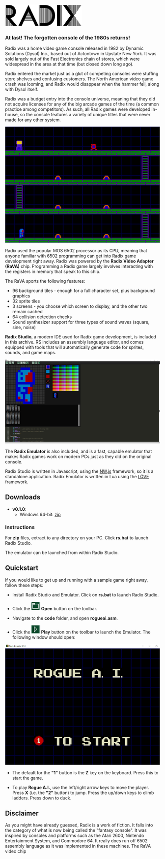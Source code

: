 ![Radix Logo](/radix.png)

### At last! The forgotten console of the 1980s returns!

Radix was a home video game console released in 1982 by Dynamic Solutions (Dysol) Inc., based out of Actontown in Upstate New York. It was sold largely out of the Fast Electronics chain of stores, which were widespread in the area at that time (but closed down long ago).

Radix entered the market just as a glut of competing consoles were stuffing store shelves and confusing customers. The North American video game crash was looming, and Radix would disappear when the hammer fell, along with Dysol itself.

Radix was a budget entry into the console universe, meaning that they did not acquire licenses for any of the big arcade games of the time (a common practice among competitors). As such, all Radix games were developed in-house, so the console features a variety of unique titles that were never made for any other system.

![Radix Screenshot](/screen2.png)

Radix used the popular MOS 6502 processor as its CPU, meaning that anyone familiar with 6502 programming can get into Radix game development right away. Radix was powered by the **Radix Video Adapter (RaVA)** chip. Programming a Radix game largely involves interacting with the registers in memory that speak to this chip.

The RaVA sports the following features:

* 96 background tiles - enough for a full character set, plus background graphics
* 32 sprite tiles
* 3 screens - you choose which screen to display, and the other two remain cached
* 64 collision detection checks
* Sound synthesizer support for three types of sound waves (square, sine, noise)

**Radix Studio**, a modern IDE used for Radix game development, is included in this archive. RS includes an assembly language editor, and comes equipped with tools that will automatically generate code for sprites, sounds, and game maps.

![Radix Studio Screenshot](/screen4.png)

The **Radix Emulator** is also included, and is a fast, capable emulator that makes Radix games work on modern PCs just as they did on the original console.

Radix Studio is written in Javascript, using the [NW.js](https://nwjs.io/) framework, so it is a standalone application. Radix Emulator is written in Lua using the [LÖVE](https://love2d.org/) framework.

## Downloads

* **v0.1.0**:
	* Windows 64-bit: [zip](http://semioticblocks.com/downloads/radix_studio.zip)

### Instructions
For **zip** files, extract to any directory on your PC. Click **rs.bat** to launch Radix Studio.

The emulator can be launched from within Radix Studio.

## Quickstart
If you would like to get up and running with a sample game right away, follow these steps:

* Install Radix Studio and Emulator. Click on **rs.bat** to launch Radix Studio.

* Click the ![Open Button](lib/openbutton_back.png) **Open** button on the toolbar.

* Navigate to the **code** folder, and open **rogueai.asm**.

* Click the ![Open Button](lib/playbutton_back.png) **Play** button on the toolbar to launch the Emulator. The following window should open:

![Radix Emulator Screenshot](/screen7.png)

* The default for the **"1"** button is the **Z** key on the keyboard. Press this to start the game.

* To play **Rogue A.I.**, use the left/right arrow keys to move the player. Press **X** (i.e. the **"2"** button) to jump. Press the up/down keys to climb ladders. Press down to duck.

## Disclaimer
As you might have already guessed, Radix is a work of fiction. It falls into the category of what is now being called the "fantasy console". It was inspired by consoles and platforms such as the Atari 2600, Nintendo Entertainment System, and Commodore 64. It really does run off 6502 assembly language as it was implemented in these machines. The RaVA video chip
